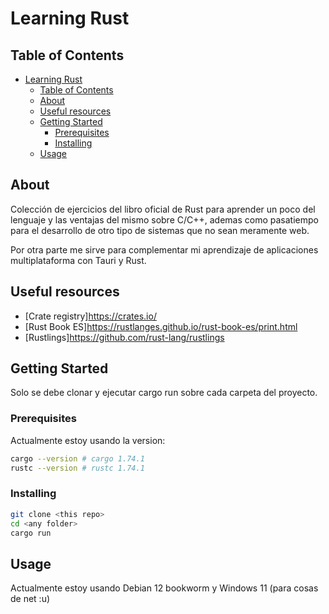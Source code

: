 # Learning Rust

## Table of Contents

- [Learning Rust](#learning-rust)
  - [Table of Contents](#table-of-contents)
  - [About](#about)
  - [Useful resources](#useful-resources)
  - [Getting Started](#getting-started)
    - [Prerequisites](#prerequisites)
    - [Installing](#installing)
  - [Usage](#usage)

## About

Colección de ejercicios del libro oficial de Rust para aprender un poco del lenguaje y las ventajas del mismo
sobre C/C++, ademas como pasatiempo para el desarrollo de otro tipo de sistemas que no sean meramente web.

Por otra parte me sirve para complementar mi aprendizaje de aplicaciones multiplataforma con Tauri y Rust.

## Useful resources

- [Crate registry]<https://crates.io/>
- [Rust Book ES]<https://rustlanges.github.io/rust-book-es/print.html>
- [Rustlings]<https://github.com/rust-lang/rustlings>

## Getting Started

Solo se debe clonar y ejecutar cargo run sobre cada carpeta del proyecto.

### Prerequisites

Actualmente estoy usando la version:

```bash
cargo --version # cargo 1.74.1
rustc --version # rustc 1.74.1
```

### Installing

```bash
git clone <this repo>
cd <any folder>
cargo run
```

## Usage

Actualmente estoy usando Debian 12 bookworm y Windows 11 (para cosas de net :u)
